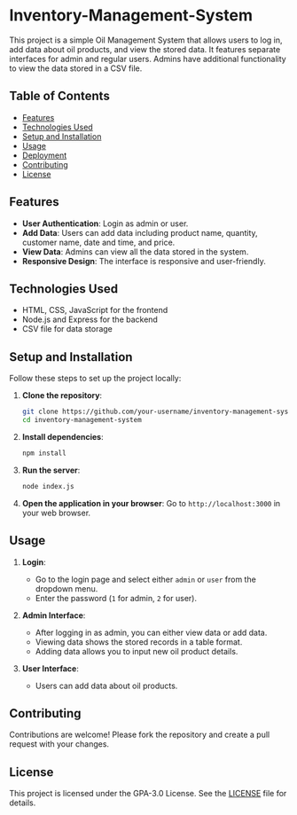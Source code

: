 # Inventory-Management-System

This project is a simple Oil Management System that allows users to log in, add data about oil products, and view the stored data. It features separate interfaces for admin and regular users. Admins have additional functionality to view the data stored in a CSV file.

## Table of Contents
- [Features](#features)
- [Technologies Used](#technologies-used)
- [Setup and Installation](#setup-and-installation)
- [Usage](#usage)
- [Deployment](#deployment)
- [Contributing](#contributing)
- [License](#license)

## Features
- **User Authentication**: Login as admin or user.
- **Add Data**: Users can add data including product name, quantity, customer name, date and time, and price.
- **View Data**: Admins can view all the data stored in the system.
- **Responsive Design**: The interface is responsive and user-friendly.

## Technologies Used
- HTML, CSS, JavaScript for the frontend
- Node.js and Express for the backend
- CSV file for data storage

## Setup and Installation
Follow these steps to set up the project locally:

1. **Clone the repository**:
    ```bash
    git clone https://github.com/your-username/inventory-management-system.git
    cd inventory-management-system
    ```

2. **Install dependencies**:
    ```bash
    npm install
    ```

3. **Run the server**:
    ```bash
    node index.js
    ```

4. **Open the application in your browser**:
    Go to `http://localhost:3000` in your web browser.

## Usage
1. **Login**:
    - Go to the login page and select either `admin` or `user` from the dropdown menu.
    - Enter the password (`1` for admin, `2` for user).

2. **Admin Interface**:
    - After logging in as admin, you can either view data or add data.
    - Viewing data shows the stored records in a table format.
    - Adding data allows you to input new oil product details.

3. **User Interface**:
    - Users can add data about oil products.


## Contributing
Contributions are welcome! Please fork the repository and create a pull request with your changes.

## License
This project is licensed under the GPA-3.0 License. See the [LICENSE](LICENSE) file for details.
